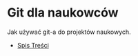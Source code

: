 Git dla naukowców
=================

Jak używać git-a do projektów naukowych.

* [Spis Treści](Main.md)